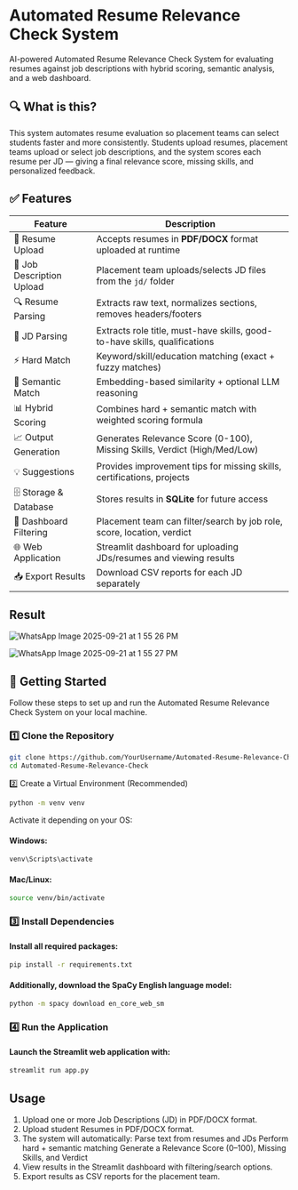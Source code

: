 # Automated Resume Relevance Check System
AI-powered Automated Resume Relevance Check System for evaluating resumes against job descriptions with hybrid scoring, semantic analysis, and a web dashboard.

## 🔍 What is this?

This system automates resume evaluation so placement teams can select students faster and more consistently. Students upload resumes, placement teams upload or select job descriptions, and the system scores each resume per JD — giving a final relevance score, missing skills, and personalized feedback.

## ✅ Features

| Feature                                   | Description                                                                 |
|-------------------------------------------|-----------------------------------------------------------------------------|
| 📂 Resume Upload                          | Accepts resumes in **PDF/DOCX** format uploaded at runtime                  |
| 📄 Job Description Upload                 | Placement team uploads/selects JD files from the `jd/` folder               |
| 🔍 Resume Parsing                         | Extracts raw text, normalizes sections, removes headers/footers             |
| 📝 JD Parsing                             | Extracts role title, must-have skills, good-to-have skills, qualifications  |
| ⚡ Hard Match                             | Keyword/skill/education matching (exact + fuzzy matches)                    |
| 🤖 Semantic Match                         | Embedding-based similarity + optional LLM reasoning                         |
| 📊 Hybrid Scoring                         | Combines hard + semantic match with weighted scoring formula                |
| 📈 Output Generation                      | Generates Relevance Score (0-100), Missing Skills, Verdict (High/Med/Low)   |
| 💡 Suggestions                           | Provides improvement tips for missing skills, certifications, projects      |
| 🗄️ Storage & Database                    | Stores results in **SQLite** for future access                              |
| 🔎 Dashboard Filtering                    | Placement team can filter/search by job role, score, location, verdict      |
| 🌐 Web Application                        | Streamlit dashboard for uploading JDs/resumes and viewing results           |
| 📥 Export Results                         | Download CSV reports for each JD separately                                 |

## Result

![WhatsApp Image 2025-09-21 at 1 55 26 PM](https://github.com/user-attachments/assets/89e17ca2-7337-4f20-ba78-e875694fa0d5)

![WhatsApp Image 2025-09-21 at 1 55 27 PM](https://github.com/user-attachments/assets/b26106aa-9deb-4694-ac55-fc94086f1381)

## 🚀 Getting Started

Follow these steps to set up and run the Automated Resume Relevance Check System on your local machine.

### 1️⃣ Clone the Repository
```bash
git clone https://github.com/YourUsername/Automated-Resume-Relevance-Check.git
cd Automated-Resume-Relevance-Check
```
2️⃣ Create a Virtual Environment (Recommended)
```bash
python -m venv venv
```
Activate it depending on your OS:
#### Windows:
```bash
venv\Scripts\activate
```
#### Mac/Linux:
```bash
source venv/bin/activate
```
### 3️⃣ Install Dependencies
#### Install all required packages:
```bash
pip install -r requirements.txt
```
#### Additionally, download the SpaCy English language model:
```bash
python -m spacy download en_core_web_sm
```
### 4️⃣ Run the Application
#### Launch the Streamlit web application with:
```bash
streamlit run app.py
```

## Usage
1. Upload one or more Job Descriptions (JD) in PDF/DOCX format.
2. Upload student Resumes in PDF/DOCX format.
3. The system will automatically:
       Parse text from resumes and JDs
       Perform hard + semantic matching
       Generate a Relevance Score (0–100), Missing Skills, and Verdict
5. View results in the Streamlit dashboard with filtering/search options.
6. Export results as CSV reports for the placement team.




